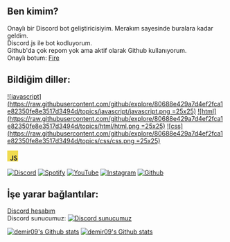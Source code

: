 ## Ben kimim?
Onaylı bir Discord bot geliştiricisiyim. Merakım sayesinde buralara kadar geldim.
<br>
Discord.js ile bot kodluyorum.
<br>
Github'da çok repom yok ama aktif olarak Github kullanıyorum.
<br>
Onaylı botum: [Fire](https://top.gg/bot/732144670150361190)
<br>

## Bildiğim diller:
[![javascript](https://raw.githubusercontent.com/github/explore/80688e429a7d4ef2fca1e82350fe8e3517d3494d/topics/javascript/javascript.png =25x25)](#)
[![html](https://raw.githubusercontent.com/github/explore/80688e429a7d4ef2fca1e82350fe8e3517d3494d/topics/html/html.png =25x25)](#)
[![css](https://raw.githubusercontent.com/github/explore/80688e429a7d4ef2fca1e82350fe8e3517d3494d/topics/css/css.png =25x25)](#)

<img src="https://raw.githubusercontent.com/github/explore/80688e429a7d4ef2fca1e82350fe8e3517d3494d/topics/javascript/javascript.png" width="25px"></img>

[![Discord](https://img.shields.io/badge/discord%20-7289DA.svg?&style=for-the-badge&logo=discord&logoColor=white)](https://discord.com/users/687003011934846979)
[![Spotify](https://img.shields.io/badge/Spotify%20-1ed760.svg?&style=for-the-badge&logo=spotify&logoColor=white)](https://open.spotify.com/user/tsv62vbya6ncgkd36aqr9ckbg)
[![YouTube](https://img.shields.io/badge/youtube%20-ff0000.svg?&style=for-the-badge&logo=youtube&logoColor=white)](https://youtube.com/webmaster9)
[![Instagram](https://img.shields.io/badge/INSTAGRAM%20-DC3175.svg?&style=for-the-badge&logo=instagram&logoColor=white)](https://instagram.com/galaxydev1234)
[![Github](https://img.shields.io/badge/GitHub%20-191717.svg?&style=for-the-badge&logo=github&logoColor=white)](https://github.com/demir09)

## İşe yarar bağlantılar:
[Discord hesabım](https://discord.com/users/687003011934846979)
<br>
Discord sunucumuz: [![Discord sunucumuz](https://img.shields.io/discord/805844177605623869?color=7289da&logo=discord&logoColor=white)](https://galaxydev.tk/saturn)

[![demir09's Github stats](https://github-readme-stats.vercel.app/api?username=demir09&count_private=true&show_icons=true&theme=dark&hide_border=true)](#i̇şe-yarar-bağlantılar)
[![demir09's Github stats](https://github-readme-stats.vercel.app/api/top-langs/?username=demir09&theme=dark&count_private=true&show_icons=true&hide_border=true)](#i̇şe-yarar-bağlantılar)
